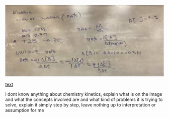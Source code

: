![alt text](image.png)

[text](https://chatgpt.com/c/67bdee7f-21c8-800f-ac6c-eed5eddd8419)

i dont know anything about chemistry kinetics, explain what is on the image and what the concepts involved are and what kind of problems it is trying to solve, explain it simply step by step, leave nothing up to interpretation or assumption for me